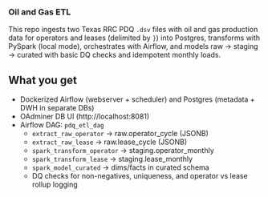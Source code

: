 ### Oil and Gas ETL

This repo ingests two Texas RRC PDQ `.dsv` files with oil and gas production data for operators and leases (delimited by `}`) into Postgres, transforms with PySpark (local mode), orchestrates with Airflow, and models raw → staging → curated with basic DQ checks and idempotent monthly loads.

## What you get

- Dockerized Airflow (webserver + scheduler) and Postgres (metadata + DWH in separate DBs)
- OAdminer DB UI (http://localhost:8081)
- Airflow DAG: `pdq_etl_dag`
  - `extract_raw_operator` → raw.operator_cycle (JSONB)
  - `extract_raw_lease` → raw.lease_cycle (JSONB)
  - `spark_transform_operator` → staging.operator_monthly
  - `spark_transform_lease` → staging.lease_monthly
  - `spark_model_curated` → dims/facts in curated schema
  - DQ checks for non-negatives, uniqueness, and operator vs lease rollup logging
